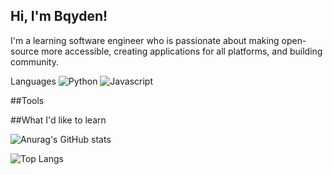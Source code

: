 ## Hi, I'm Bqyden!
I'm a learning software engineer who is passionate about making open-source more accessible, creating applications for all platforms, and building community. 

Languages
![Python](https://img.shields.io/badge/-Python-ffba01?style=for-the-badge&logo=python&logoColor=white)
![Javascript](https://img.shields.io/badge/Javascript-339966?style=for-the-badge&logo=javascript&logoColor=white)


##Tools

##What I'd like to learn

![Anurag's GitHub stats](https://github-readme-stats.vercel.app/api?username=bqyden&show_icons=true&theme=dark) 

![Top Langs](https://github-readme-stats.vercel.app/api/top-langs/?username=bqyden&layout=compact&theme=dark)
